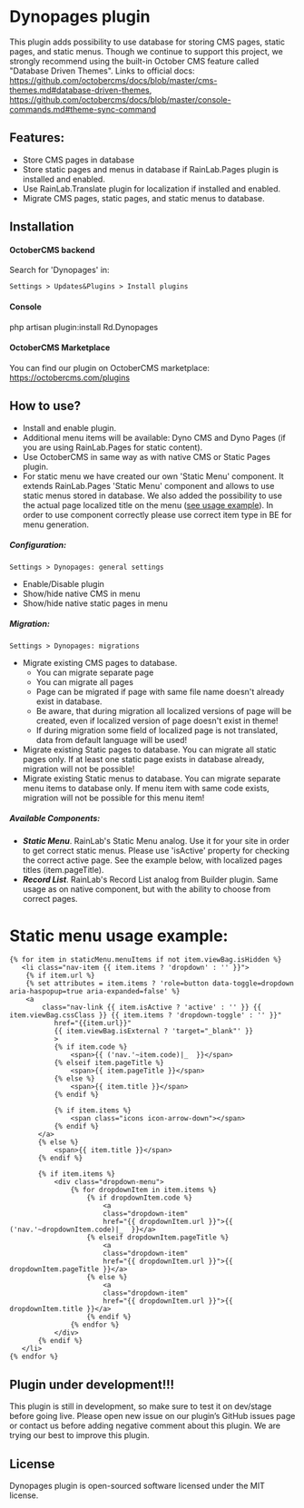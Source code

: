 # Dynopages plugin
This plugin adds possibility to use database for storing CMS pages, static pages, and static menus. Though we continue to support this project, we strongly recommend using the built-in October CMS feature called "Database Driven Themes". Links to official docs: https://github.com/octobercms/docs/blob/master/cms-themes.md#database-driven-themes, https://github.com/octobercms/docs/blob/master/console-commands.md#theme-sync-command

## Features:
* Store CMS pages in database
* Store static pages and menus in database if RainLab.Pages plugin is installed and enabled.
* Use RainLab.Translate plugin for localization if installed and enabled.
* Migrate CMS pages, static pages, and static menus to database.

## Installation
#### OctoberCMS backend
Search for 'Dynopages' in:
```
Settings > Updates&Plugins > Install plugins 
```
#### Console
php artisan plugin:install Rd.Dynopages

#### OctoberCMS Marketplace
You can find our plugin on OctoberCMS marketplace: https://octobercms.com/plugins

## How to use?
* Install and enable plugin.
* Additional menu items will be available: Dyno CMS and Dyno Pages (if you are using RainLab.Pages for static content).
* Use OctoberCMS in same way as with native CMS or Static Pages plugin.
* For static menu we have created our own 'Static Menu' component. It extends RainLab.Pages 'Static Menu' component and allows to use static menus stored in database. We also added the possibility to use the actual page localized title on the menu ([see usage example](#static-menu-usage-example)). In order to use component correctly please use correct item type in BE for menu generation.

##### Configuration:
```
Settings > Dynopages: general settings
```
* Enable/Disable plugin
* Show/hide native CMS in menu
* Show/hide native static pages in menu

##### Migration:
```
Settings > Dynopages: migrations
```
* Migrate existing CMS pages to database.
   - You can migrate separate page
   - You can migrate all pages
   - Page can be migrated if page with same file name doesn't already exist in database.
   - Be aware, that during migration all localized versions of page will be created, even if localized version of page doesn't exist in theme!
   - If during migration some field of localized page is not translated, data from default language will be used!
* Migrate existing Static pages to database. You can migrate all static pages only. If at least one static page exists in database already, migration will not be possible!
* Migrate existing Static menus to database. You can migrate separate menu items to database only. If menu item with same code exists, migration will not be possible for this menu item!

##### Available Components:
 - ___Static Menu___. RainLab's Static Menu analog. Use it for your site in order to get correct static menus. Please use 'isActive' property for checking the correct active page. See the example below, with localized pages titles (item.pageTitle).
 - ___Record List___. RainLab's Record List analog from Builder plugin. Same usage as on native component, but with the ability to choose from correct pages.

# Static menu usage example:
```
{% for item in staticMenu.menuItems if not item.viewBag.isHidden %}
   <li class="nav-item {{ item.items ? 'dropdown' : '' }}">
    {% if item.url %}
    {% set attributes = item.items ? 'role=button data-toggle=dropdown aria-haspopup=true aria-expanded=false' %}
    <a 
        class="nav-link {{ item.isActive ? 'active' : '' }} {{ item.viewBag.cssClass }} {{ item.items ? 'dropdown-toggle' : '' }}"
           href="{{item.url}}"
           {{ item.viewBag.isExternal ? 'target="_blank"' }}
           >
           {% if item.code %}
               <span>{{ ('nav.'~item.code)|_  }}</span>
           {% elseif item.pageTitle %}
               <span>{{ item.pageTitle }}</span>
           {% else %}
               <span>{{ item.title }}</span>
           {% endif %}

           {% if item.items %}
               <span class="icons icon-arrow-down"></span>
           {% endif %}
       </a>
       {% else %}
           <span>{{ item.title }}</span>
       {% endif %}

       {% if item.items %}
           <div class="dropdown-menu">
               {% for dropdownItem in item.items %}
                   {% if dropdownItem.code %}
                       <a 
                       class="dropdown-item" 
                       href="{{ dropdownItem.url }}">{{ ('nav.'~dropdownItem.code)|_  }}</a>
                   {% elseif dropdownItem.pageTitle %}
                       <a 
                       class="dropdown-item" 
                       href="{{ dropdownItem.url }}">{{ dropdownItem.pageTitle }}</a>
                   {% else %}
                       <a 
                       class="dropdown-item" 
                       href="{{ dropdownItem.url }}">{{ dropdownItem.title }}</a>
                   {% endif %}
               {% endfor %}
           </div>
       {% endif %}
   </li>
{% endfor %}
```

## Plugin under development!!!
This plugin is still in development, so make sure to test it on dev/stage before going live. Please open new issue on our plugin’s GitHub issues page or contact us before adding negative comment about this plugin. We are trying our best to improve this plugin.

## License
Dynopages plugin is open-sourced software licensed under the MIT license.
